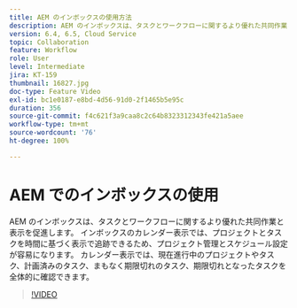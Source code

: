 ```yaml
---
title: AEM のインボックスの使用方法
description: AEM のインボックスは、タスクとワークフローに関するより優れた共同作業と表示を促進します。
version: 6.4, 6.5, Cloud Service
topic: Collaboration
feature: Workflow
role: User
level: Intermediate
jira: KT-159
thumbnail: 16827.jpg
doc-type: Feature Video
exl-id: bc1e0187-e8bd-4d56-91d0-2f1465b5e95c
duration: 356
source-git-commit: f4c621f3a9caa8c2c64b8323312343fe421a5aee
workflow-type: tm+mt
source-wordcount: '76'
ht-degree: 100%

---
```


# AEM でのインボックスの使用

AEM のインボックスは、タスクとワークフローに関するより優れた共同作業と表示を促進します。 インボックスのカレンダー表示では、プロジェクトとタスクを時間に基づく表示で追跡できるため、プロジェクト管理とスケジュール設定が容易になります。 カレンダー表示では、現在進行中のプロジェクトやタスク、計画済みのタスク、まもなく期限切れのタスク、期限切れとなったタスクを全体的に確認できます。

>[!VIDEO](https://video.tv.adobe.com/v/16827?quality=12&learn=on)
